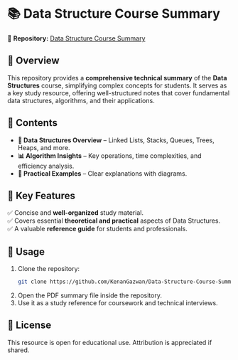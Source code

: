 # 📚 Data Structure Course Summary  

📌 **Repository:** [Data Structure Course Summary](https://drive.google.com/drive/folders/1_HkRfT7dLAk6wSVwpOpEgr_ztLdxbdTN?usp=drive_link)  

## 📖 Overview  
This repository provides a **comprehensive technical summary** of the **Data Structures** course, simplifying complex concepts for students. It serves as a key study resource, offering well-structured notes that cover fundamental data structures, algorithms, and their applications.  

## 📂 Contents  
- **📜 Data Structures Overview** – Linked Lists, Stacks, Queues, Trees, Heaps, and more.  
- **📊 Algorithm Insights** – Key operations, time complexities, and efficiency analysis.  
- **📌 Practical Examples** – Clear explanations with diagrams.  

## 🎯 Key Features  
✅ Concise and **well-organized** study material.  
✅ Covers essential **theoretical and practical** aspects of Data Structures.  
✅ A valuable **reference guide** for students and professionals.  

## 🚀 Usage  
1. Clone the repository:  
   ```bash
   git clone https://github.com/KenanGazwan/Data-Structure-Course-Summary.git

2. Open the PDF summary file inside the repository.
3. Use it as a study reference for coursework and technical interviews.

## 📜 License
This resource is open for educational use. Attribution is appreciated if shared.

